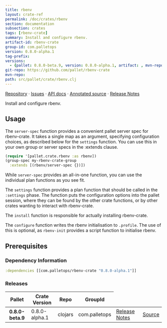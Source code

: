 ```yaml
---
title: rbenv
layout: crate-ref
permalink: /doc/crates/rbenv
section: documentation
subsection: crates
tags: [rbenv-crate]
summary: Install and configure rbenv.
artifact-id: rbenv-crate
group-id: com.palletops
version: 0.8.0-alpha.1
tag-prefix: 
versions:
  - {pallet: 0.8.0-beta.9, version: 0.8.0-alpha.1, artifact: , mvn-repo: , group-id: com.palletops, artifact-id: rbenv-crate, source-path: src/pallet/crate/rbenv.clj}
git-repo: https://github.com/pallet/rbenv-crate
mvn-repo: 
path: src/pallet/crate/rbenv.clj
---
```


[Repository](https://github.com/pallet/rbenv-crate) &#xb7;
[Issues](https://github.com/pallet/rbenv-crate/issues) &#xb7;
[API docs](http://palletops.com/rbenv-crate/0.8/api) &#xb7;
[Annotated source](http://palletops.com/rbenv-crate/0.8/annotated/uberdoc.html) &#xb7;
[Release Notes](https://github.com/pallet/rbenv-crate/blob/develop/ReleaseNotes.md)

Install and configure rbenv.

## Usage

The `server-spec` function provides a convenient pallet server spec for
rbenv-crate.  It takes a single map as an argument, specifying configuration
choices, as described below for the `settings` function.  You can use this
in your own group or server specs in the :extends clause.

``` clojure
(require '[pallet.crate.rbenv :as rbenv])
(group-spec my-rbenv-crate-group
  :extends [(rbenv/server-spec {})])
```

While `server-spec` provides an all-in-one function, you can use the individual
plan functions as you see fit.

The `settings` function provides a plan function that should be called in the
`:settings` phase.  The function puts the configuration options into the pallet
session, where they can be found by the other crate functions, or by other
crates wanting to interact with rbenv-crate.

The `install` function is responsible for actually installing rbenv-crate.

The `configure` function writes the rbenv initialisation to `.profile`.  The use
of this is optional, as `rbenv-init` provides a script function to initialise
rbenv.


## Prerequisites


### Dependency Information

``` clojure
:dependencies [[com.palletops/rbenv-crate "0.8.0-alpha.1"]]
```

### Releases

<table>
<thead>
  <tr><th>Pallet</th><th>Crate Version</th><th>Repo</th><th>GroupId</th></tr>
</thead>
<tbody>
  <tr>
    <th>0.8.0-beta.9</th>
    <td>0.8.0-alpha.1</td>
    <td>clojars</td>
    <td>com.palletops</td>
    <td><a href='https://github.com/pallet/rbenv-crate/blob/0.8.0-alpha.1/ReleaseNotes.md'>Release Notes</a></td>
    <td><a href='https://github.com/pallet/rbenv-crate/blob/0.8.0-alpha.1/'>Source</a></td>
  </tr>
</tbody>
</table>
